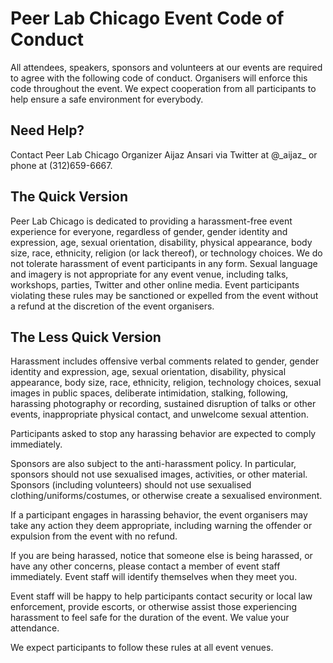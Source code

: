 # Peer Lab Chicago Event Code of Conduct

All attendees, speakers, sponsors and volunteers at our events are required to agree with the following code of conduct. Organisers will enforce this code throughout the event. We expect cooperation from all participants to help ensure a safe environment for everybody.

## Need Help?

Contact Peer Lab Chicago Organizer Aijaz Ansari via Twitter at @\_aijaz\_ or phone at (312)659-6667.

## The Quick Version

Peer Lab Chicago is dedicated to providing a harassment-free event experience for everyone, regardless of gender, gender identity and expression, age, sexual orientation, disability, physical appearance, body size, race, ethnicity, religion (or lack thereof), or technology choices. We do not tolerate harassment of event participants in any form. Sexual language and imagery is not appropriate for any event venue, including talks, workshops, parties, Twitter and other online media. Event participants violating these rules may be sanctioned or expelled from the event without a refund at the discretion of the event organisers.

## The Less Quick Version

Harassment includes offensive verbal comments related to gender, gender identity and expression, age, sexual orientation, disability, physical appearance, body size, race, ethnicity, religion, technology choices, sexual images in public spaces, deliberate intimidation, stalking, following, harassing photography or recording, sustained disruption of talks or other events, inappropriate physical contact, and unwelcome sexual attention.

Participants asked to stop any harassing behavior are expected to comply immediately.

Sponsors are also subject to the anti-harassment policy. In particular, sponsors should not use sexualised images, activities, or other material. Sponsors (including volunteers) should not use sexualised clothing/uniforms/costumes, or otherwise create a sexualised environment.

If a participant engages in harassing behavior, the event organisers may take any action they deem appropriate, including warning the offender or expulsion from the event with no refund.

If you are being harassed, notice that someone else is being harassed, or have any other concerns, please contact a member of event staff immediately. Event staff will identify themselves when they meet you.

Event staff will be happy to help participants contact security or local law enforcement, provide escorts, or otherwise assist those experiencing harassment to feel safe for the duration of the event. We value your attendance.

We expect participants to follow these rules at all event venues.